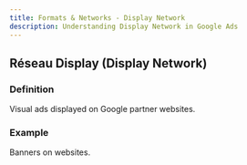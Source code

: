 ```yaml
---
title: Formats & Networks - Display Network
description: Understanding Display Network in Google Ads
---
```


## Réseau Display (Display Network)

### Definition
Visual ads displayed on Google partner websites.

### Example
Banners on websites.